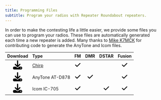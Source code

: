 ```yaml
---
title: Programming Files
subtitle: Program your radios with Repeater Roundabout repeaters.
---
```


In order to make the contesting life a little easier, we provide some files you can use to program your radios. These files are automatically generated each time a new repeater is added. Many thanks to [Mike K7MCK](https://www.qrz.com/db/k7mck) for contributing code to generate the AnyTone and Icom files.

| Download | Type | FM | DMR | DSTAR | Fusion |
|:--------:|:-----|:--:|:---:|:-----:|:------:|
| <a href="https://raw.githubusercontent.com/QCaudron/repeater_roundabout/main/assets/rr_frequencies.csv" download="repeater_roundabout.csv"><img src="assets/download-solid.svg" height="30px" /></a> | [Chirp](https://chirp.danplanet.com/projects/chirp/wiki/Home) | <img src="assets/check-solid.svg" height="20px" /> | | | <img src="assets/check-solid.svg" height="20px" /> |
| <a href="#" download><img src="assets/download-solid.svg" height="30px" /></a> | AnyTone AT-D878 | <img src="assets/check-solid.svg" height="20px" /> | <img src="assets/check-solid.svg" height="20px" /> | | <img src="assets/check-solid.svg" height="20px" /> |
| <a href="#" download><img src="assets/download-solid.svg" height="30px" /></a> | Icom IC-705 | <img src="assets/check-solid.svg" height="20px" /> | | <img src="assets/check-solid.svg" height="20px" /> | <img src="assets/check-solid.svg" height="20px" /> |
